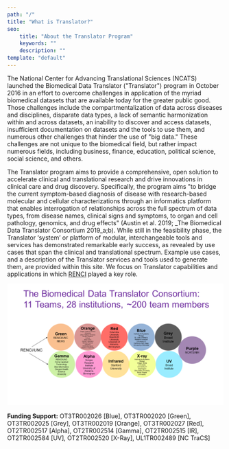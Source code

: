 ```yaml
---
path: "/"
title: "What is Translator?"
seo:
    title: "About the Translator Program"
    keywords: ""
    description: ""
template: "default"
---
```


The National Center for Advancing Translational Sciences (NCATS) launched the Biomedical Data Translator ("Translator") program in October 2016 in an effort to overcome challenges in application of the myriad biomedical datasets that are available today for the greater public good. Those challenges include the compartmentalization of data across diseases and disciplines, disparate data types, a lack of semantic harmonization within and across datasets, an inability to discover and access datasets, insufficient documentation on datasets and the tools to use them, and numerous other challenges that hinder the use of "big data." These challenges are not unique to the biomedical field, but rather impact numerous fields, including business, finance, education, political science, social science, and others.

The Translator program aims to provide a comprehensive, open solution to accelerate clinical and translational research and drive innovations in clinical care and drug discovery. Specifically, the program aims "to bridge the current symptom-based diagnosis of disease with research-based molecular and cellular characterizations through an informatics platform that enables interrogation of relationships across the full spectrum of data types, from disease names, clinical signs and symptoms, to organ and cell pathology, genomics, and drug effects" (Austin et al. 2019; _The Biomedical Data Translator Consortium 2019_a;b). While still in the feasibility phase, the Translator ‘system’ or platform of modular, interchangeable tools and services has demonstrated remarkable early success, as revealed by use cases that span the clinical and translational spectrum. Example use cases, and a description of the Translator services and tools used to generate them, are provided within this site. We focus on Translator capabilities and applications in which [RENCI](https://renci.org/) played a key role.

![Data Translator Consortium](data-translator-consortium.png)[]()

**Funding Support:** OT3TR002026 [Blue], OT3TR002020 [Green], OT3TR002025 [Grey], OT3TR002019 [Orange], OT3TR002027 [Red], OT2TR002517 [Alpha], OT2TR002514 [Gamma], OT2TR002515 [IR], OT2TR002584 [UV], OT2TR002520 [X-Ray], UL1TR002489 [NC TraCS]
